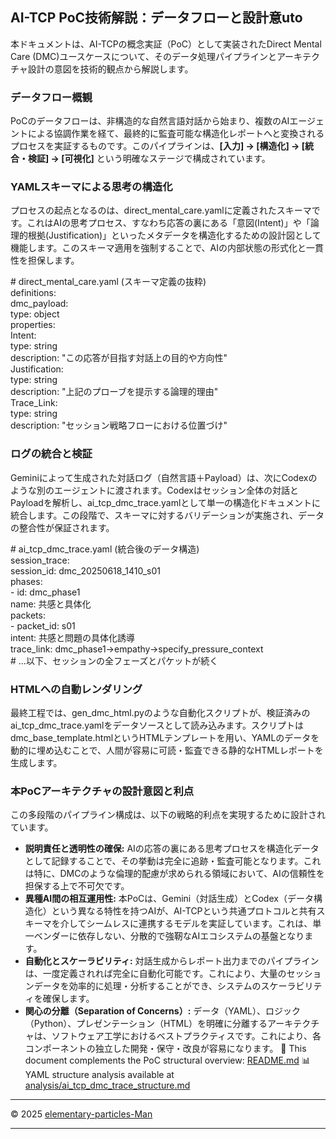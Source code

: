 ## **AI-TCP PoC技術解説：データフローと設計意uto**

本ドキュメントは、AI-TCPの概念実証（PoC）として実装されたDirect Mental Care (DMC)ユースケースについて、そのデータ処理パイプラインとアーキテクチャ設計の意図を技術的観点から解説します。

### **データフロー概観**

PoCのデータフローは、非構造的な自然言語対話から始まり、複数のAIエージェントによる協調作業を経て、最終的に監査可能な構造化レポートへと変換されるプロセスを実証するものです。このパイプラインは、**\[入力\] → \[構造化\] → \[統合・検証\] → \[可視化\]** という明確なステージで構成されています。

### **YAMLスキーマによる思考の構造化**

プロセスの起点となるのは、direct\_mental\_care.yamlに定義されたスキーマです。これはAIの思考プロセス、すなわち応答の裏にある「意図(Intent)」や「論理的根拠(Justification)」といったメタデータを構造化するための設計図として機能します。このスキーマ適用を強制することで、AIの内部状態の形式化と一貫性を担保します。

\# direct\_mental\_care.yaml (スキーマ定義の抜粋)  
definitions:  
  dmc\_payload:  
    type: object  
    properties:  
      Intent:  
        type: string  
        description: "この応答が目指す対話上の目的や方向性"  
      Justification:  
        type: string  
        description: "上記のプローブを提示する論理的理由"  
      Trace\_Link:  
        type: string  
        description: "セッション戦略フローにおける位置づけ"

### **ログの統合と検証**

Geminiによって生成された対話ログ（自然言語＋Payload）は、次にCodexのような別のエージェントに渡されます。Codexはセッション全体の対話とPayloadを解析し、ai\_tcp\_dmc\_trace.yamlとして単一の構造化ドキュメントに統合します。この段階で、スキーマに対するバリデーションが実施され、データの整合性が保証されます。

\# ai\_tcp\_dmc\_trace.yaml (統合後のデータ構造)  
session\_trace:  
  session\_id: dmc\_20250618\_1410\_s01  
  phases:  
    \- id: dmc\_phase1  
      name: 共感と具体化  
      packets:  
        \- packet\_id: s01  
          intent: 共感と問題の具体化誘導  
          trace\_link: dmc\_phase1→empathy→specify\_pressure\_context  
    \# ...以下、セッションの全フェーズとパケットが続く

### **HTMLへの自動レンダリング**

最終工程では、gen\_dmc\_html.pyのような自動化スクリプトが、検証済みのai\_tcp\_dmc\_trace.yamlをデータソースとして読み込みます。スクリプトはdmc\_base\_template.htmlというHTMLテンプレートを用い、YAMLのデータを動的に埋め込むことで、人間が容易に可読・監査できる静的なHTMLレポートを生成します。

### **本PoCアーキテクチャの設計意図と利点**

この多段階のパイプライン構成は、以下の戦略的利点を実現するために設計されています。

* **説明責任と透明性の確保:** AIの応答の裏にある思考プロセスを構造化データとして記録することで、その挙動は完全に追跡・監査可能となります。これは特に、DMCのような倫理的配慮が求められる領域において、AIの信頼性を担保する上で不可欠です。  
* **異種AI間の相互運用性:** 本PoCは、Gemini（対話生成）とCodex（データ構造化）という異なる特性を持つAIが、AI-TCPという共通プロトコルと共有スキーマを介してシームレスに連携するモデルを実証しています。これは、単一ベンダーに依存しない、分散的で強靭なAIエコシステムの基盤となります。  
* **自動化とスケーラビリティ:** 対話生成からレポート出力までのパイプラインは、一度定義されれば完全に自動化可能です。これにより、大量のセッションデータを効率的に処理・分析することができ、システムのスケーラビリティを確保します。  
* **関心の分離（Separation of Concerns）:** データ（YAML）、ロジック（Python）、プレゼンテーション（HTML）を明確に分離するアーキテクチャは、ソフトウェア工学におけるベストプラクティスです。これにより、各コンポーネントの独立した開発・保守・改良が容易になります。
📄 This document complements the PoC structural overview: [README.md](README.md)
📊 YAML structure analysis available at [analysis/ai_tcp_dmc_trace_structure.md](analysis/ai_tcp_dmc_trace_structure.md)

---

© 2025 [elementary-particles-Man](https://github.com/elementary-particles-Man)

---
